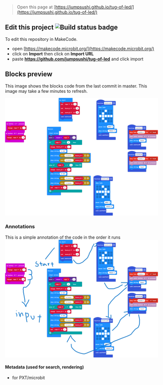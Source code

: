 
> Open this page at [https://jumpsushi.github.io/tug-of-led/](https://jumpsushi.github.io/tug-of-led/)

## Edit this project ![Build status badge](https://github.com/jumpsushi/tug-of-led/workflows/MakeCode/badge.svg)

To edit this repository in MakeCode.

* open [https://makecode.microbit.org/](https://makecode.microbit.org/)
* click on **Import** then click on **Import URL**
* paste **https://github.com/jumpsushi/tug-of-led** and click import

## Blocks preview

This image shows the blocks code from the last commit in master.
This image may take a few minutes to refresh.

![A rendered view of the blocks](https://github.com/jumpsushi/tug-of-led/raw/master/.github/makecode/blocks.png)

### Annotations

This is a simple annotation of the code in the order it runs
![A simple annoation of the order of which the code works](https://raw.githubusercontent.com/JumpSushi/tug-of-led/f575a6fc3319942c20912788db7c0e13b70fb202/blocksbet.png)

#### Metadata (used for search, rendering)

* for PXT/microbit
<script src="https://makecode.com/gh-pages-embed.js"></script><script>makeCodeRender("{{ site.makecode.home_url }}", "{{ site.github.owner_name }}/{{ site.github.repository_name }}");</script>
